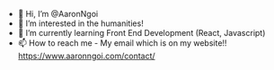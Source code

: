 - 👋 Hi, I’m @AaronNgoi
- 👀 I’m interested in the humanities!
- 🌱 I’m currently learning Front End Development (React, Javascript) 
- 📫 How to reach me - My email which is on my website!! https://www.aaronngoi.com/contact/ 

<!---
AaronNgoi/AaronNgoi is a ✨ special ✨ repository because its `README.md` (this file) appears on your GitHub profile.
You can click the Preview link to take a look at your changes.
--->
